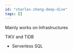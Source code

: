 ```yaml
---
id: "charles-zheng-deep-dive"
tags: []
---
```


Mainly works on Infrastructures

TiKV and TiDB
- Serverless SQL
